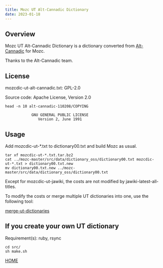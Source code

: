 ```yaml
---
title: Mozc UT Alt-Cannadic Dictionary
date: 2023-01-18
---
```


## Overview

Mozc UT Alt-Cannadic Dictionary is a dictionary converted from [Alt-Cannadic](https://ja.osdn.net/projects/alt-cannadic/) for Mozc.

Thanks to the Alt-Cannadic team.

## License

mozcdic-ut-alt-cannadic.txt: GPL-2.0

Source code: Apache License, Version 2.0

```
head -n 10 alt-cannadic-110208/COPYING

		    GNU GENERAL PUBLIC LICENSE
		       Version 2, June 1991
```

## Usage

Add mozcdic-ut-*.txt to dictionary00.txt and build Mozc as usual.

```
tar xf mozcdic-ut-*.txt.tar.bz2
cat ../mozc-master/src/data/dictionary_oss/dictionary00.txt mozcdic-ut-*.txt > dictionary00.txt.new
mv dictionary00.txt.new ../mozc-master/src/data/dictionary_oss/dictionary00.txt
```

Except for mozcdic-ut-jawiki, the costs are not modified by jawiki-latest-all-titles.

To modify the costs or merge multiple UT dictionaries into one, use the following tool:

[merge-ut-dictionaries](https://github.com/utuhiro78/merge-ut-dictionaries)

## If you create your own UT dictionary

Requirement(s): ruby, rsync

```
cd src/
sh make.sh
```

[HOME](http://linuxplayers.g1.xrea.com/mozc-ut.html)
